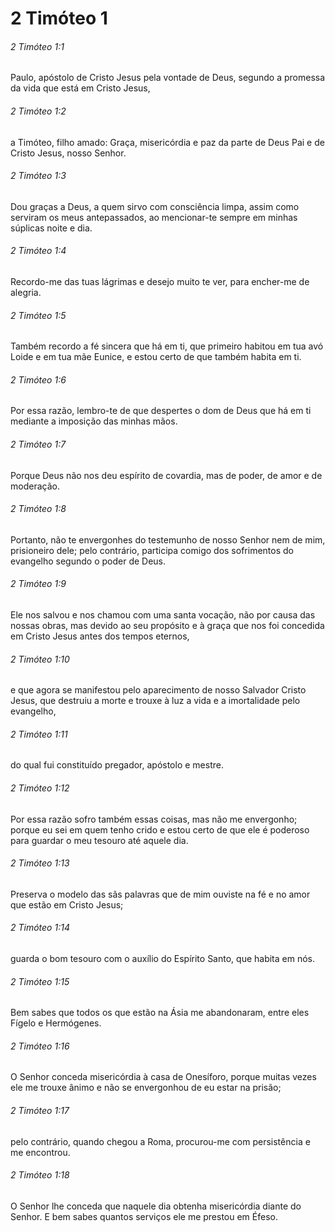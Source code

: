 # 2 Timóteo 1

###### 2 Timóteo 1:1

Paulo, apóstolo de Cristo Jesus pela vontade de Deus, segundo a promessa da vida que está em Cristo Jesus,

###### 2 Timóteo 1:2

a Timóteo, filho amado: Graça, misericórdia e paz da parte de Deus Pai e de Cristo Jesus, nosso Senhor.

###### 2 Timóteo 1:3

Dou graças a Deus, a quem sirvo com consciência limpa, assim como serviram os meus antepassados, ao mencionar-te sempre em minhas súplicas noite e dia.

###### 2 Timóteo 1:4

Recordo-me das tuas lágrimas e desejo muito te ver, para encher-me de alegria.

###### 2 Timóteo 1:5

Também recordo a fé sincera que há em ti, que primeiro habitou em tua avó Loide e em tua mãe Eunice, e estou certo de que também habita em ti.

###### 2 Timóteo 1:6

Por essa razão, lembro-te de que despertes o dom de Deus que há em ti mediante a imposição das minhas mãos.

###### 2 Timóteo 1:7

Porque Deus não nos deu espírito de covardia, mas de poder, de amor e de moderação.

###### 2 Timóteo 1:8

Portanto, não te envergonhes do testemunho de nosso Senhor nem de mim, prisioneiro dele; pelo contrário, participa comigo dos sofrimentos do evangelho segundo o poder de Deus.

###### 2 Timóteo 1:9

Ele nos salvou e nos chamou com uma santa vocação, não por causa das nossas obras, mas devido ao seu propósito e à graça que nos foi concedida em Cristo Jesus antes dos tempos eternos,

###### 2 Timóteo 1:10

e que agora se manifestou pelo aparecimento de nosso Salvador Cristo Jesus, que destruiu a morte e trouxe à luz a vida e a imortalidade pelo evangelho,

###### 2 Timóteo 1:11

do qual fui constituído pregador, apóstolo e mestre.

###### 2 Timóteo 1:12

Por essa razão sofro também essas coisas, mas não me envergonho; porque eu sei em quem tenho crido e estou certo de que ele é poderoso para guardar o meu tesouro até aquele dia.

###### 2 Timóteo 1:13

Preserva o modelo das sãs palavras que de mim ouviste na fé e no amor que estão em Cristo Jesus;

###### 2 Timóteo 1:14

guarda o bom tesouro com o auxílio do Espírito Santo, que habita em nós.

###### 2 Timóteo 1:15

Bem sabes que todos os que estão na Ásia me abandonaram, entre eles Fígelo e Hermógenes.

###### 2 Timóteo 1:16

O Senhor conceda misericórdia à casa de Onesíforo, porque muitas vezes ele me trouxe ânimo e não se envergonhou de eu estar na prisão;

###### 2 Timóteo 1:17

pelo contrário, quando chegou a Roma, procurou-me com persistência e me encontrou.

###### 2 Timóteo 1:18

O Senhor lhe conceda que naquele dia obtenha misericórdia diante do Senhor. E bem sabes quantos serviços ele me prestou em Éfeso.

